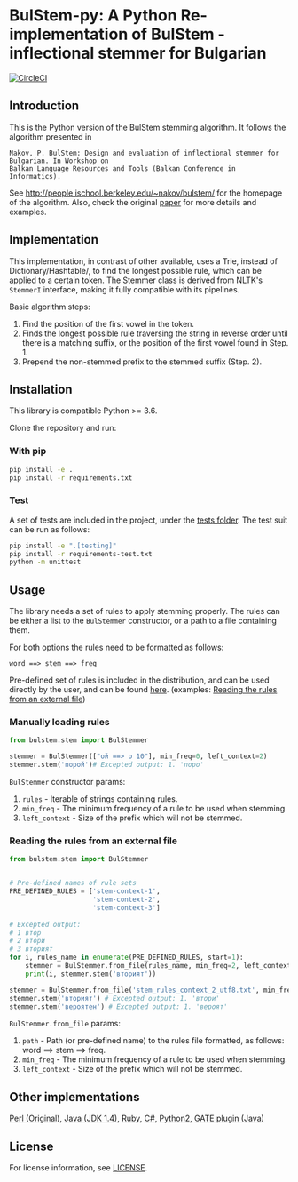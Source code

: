 # BulStem-py: A Python Re-implementation of BulStem - inflectional stemmer for Bulgarian

[![CircleCI](https://circleci.com/gh/mhardalov/bulstem-py.svg?style=svg&circle-token=85a1632948c16a50675753abedcd43cc4a64b23d)](https://circleci.com/gh/mhardalov/bulstem-py)

## Introduction
This is the Python version of the BulStem stemming algorithm. It follows the algorithm presented in

```
Nakov, P. BulStem: Design and evaluation of inflectional stemmer for Bulgarian. In Workshop on 
Balkan Language Resources and Tools (Balkan Conference in Informatics).
```

See http://people.ischool.berkeley.edu/~nakov/bulstem/ for the homepage of the algorithm. Also, check the original [paper](http://people.ischool.berkeley.edu/~nakov/bulstem/BulStem.pdf) for more details and examples.

## Implementation

This implementation, in contrast of other available, uses a Trie, instead of Dictionary/Hashtable/, to find the longest possible rule, which can be applied to a certain token.
The Stemmer class is derived from NLTK's `StemmerI` interface, making it fully compatible with its pipelines. 

Basic algorithm steps:
1. Find the position of the first vowel in the token.
2. Finds the longest possible rule traversing the string in reverse order until there is a matching suffix, or the position of the first vowel found in Step. 1.
3. Prepend the non-stemmed prefix to the stemmed suffix (Step. 2).

## Installation

This library is compatible Python >= 3.6.

Clone the repository and run:

### With pip

```bash
pip install -e .
pip install -r requirements.txt
```

### Test

A set of tests are included in the project, under the [tests folder](https://github.com/mhardalov/bulstem-py/tree/master/tests).
The test suit can be run as follows:
 

```bash
pip install -e ".[testing]"
pip install -r requirements-test.txt
python -m unittest
```

## Usage

The library needs a set of rules to apply stemming properly. The rules can be either a list to the `BulStemmer` constructor, or a path to a file containing them.

For both options the rules need to be formatted as follows:

`word ==> stem ==> freq`

Pre-defined set of rules is included in the distribution, and can be used directly by the user, and can be found [here](https://github.com/mhardalov/bulstem-py/tree/master/bulstem/stemrules). (examples: [Reading the rules from an external file](#reading-the-rules-from-an-external-file))

### Manually loading rules

```python
from bulstem.stem import BulStemmer

stemmer = BulStemmer(["ой ==> о 10"], min_freq=0, left_context=2)
stemmer.stem('порой')# Excepted output: 1. 'поро'
```

`BulStemmer` constructor params:
1. `rules` - Iterable of strings containing rules.
2. `min_freq` - The minimum frequency of a rule to be used when stemming.
3. `left_context` - Size of the prefix which will not be stemmed.

### Reading the rules from an external file

```python
from bulstem.stem import BulStemmer


# Pre-defined names of rule sets
PRE_DEFINED_RULES = ['stem-context-1', 
                     'stem-context-2',
                     'stem-context-3']
                     
# Excepted output:
# 1 втор
# 2 втори
# 3 вторият
for i, rules_name in enumerate(PRE_DEFINED_RULES, start=1):
    stemmer = BulStemmer.from_file(rules_name, min_freq=2, left_context=i)
    print(i, stemmer.stem('вторият'))

stemmer = BulStemmer.from_file('stem_rules_context_2_utf8.txt', min_freq=2, left_context=i)
stemmer.stem('вторият') # Excepted output: 1. 'втори'
stemmer.stem('вероятен') # Excepted output: 1. 'вероят'
```

`BulStemmer.from_file` params:
1. `path` - Path (or pre-defined name) to the rules file formatted, as follows: word ==> stem ==> freq.
2. `min_freq` - The minimum frequency of a rule to be used when stemming.
3. `left_context` - Size of the prefix which will not be stemmed.


## Other implementations

[Perl (Original)](http://people.ischool.berkeley.edu/~nakov/bulstem/apply_stem.pl),
[Java (JDK 1.4)](http://people.ischool.berkeley.edu/~nakov/bulstem/Stemmer.java),
[Ruby](https://github.com/tbmihailov/bulstem),
[C#](https://github.com/tbmihailov/bulstem-cs),
[Python2](https://github.com/peio/PyBulStem),
[GATE plugin (Java)](https://gate.ac.uk/gate/plugins/Lang_Bulgarian/src/gate/bulstem/BulStemPR.java)

## License

For license information, see [LICENSE](https://github.com/mhardalov/bulstem-py/blob/master/LICENSE).
